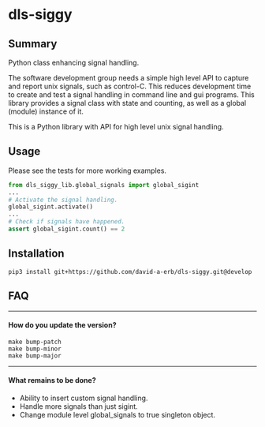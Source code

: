 # dls-siggy

## Summary

Python class enhancing signal handling.

The software development group needs a simple high level API to capture and report unix signals, such as control-C.
This reduces development time to create and test a signal handling in command line and gui programs.
This library provides a signal class with state and counting, as well as a global (module) instance of it.

This is a Python library with API for high level unix signal handling.

## Usage
Please see the tests for more working examples.

```python
from dls_siggy_lib.global_signals import global_sigint
...
# Activate the signal handling.
global_sigint.activate()
...
# Check if signals have happened.
assert global_sigint.count() == 2
```

## Installation
```
pip3 install git+https://github.com/david-a-erb/dls-siggy.git@develop
```

## FAQ

____________________________________________________________________________
#### How do you update the version?

```make bump-patch```  
```make bump-minor```  
```make bump-major```   

____________________________________________________________________________
#### What remains to be done?

- Ability to insert custom signal handling.
- Handle more signals than just sigint.
- Change module level global_signals to true singleton object.

